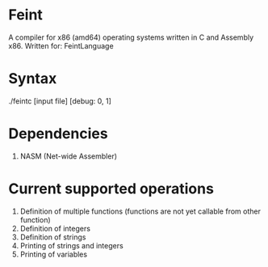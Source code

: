 # Feint
A compiler for x86 (amd64) operating systems written in C and Assembly x86. Written for: FeintLanguage

# Syntax
./feintc [input file] [debug: 0, 1]

# Dependencies
1) NASM (Net-wide Assembler)

# Current supported operations
1) Definition of multiple functions (functions are not yet callable from other function)
2) Definition of integers
3) Definition of strings
4) Printing of strings and integers
5) Printing of variables
